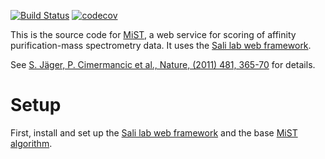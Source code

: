 [![Build Status](https://travis-ci.org/salilab/mist-web.svg?branch=master)](https://travis-ci.org/salilab/mist-web)
[![codecov](https://codecov.io/gh/salilab/mist-web/branch/master/graph/badge.svg)](https://codecov.io/gh/salilab/mist-web)

This is the source code for [MiST](https://salilab.org/mist/), a web
service for scoring of affinity purification-mass spectrometry data.
It uses the [Sali lab web framework](https://github.com/salilab/saliweb/).

See [S. Jäger, P. Cimermancic et al., Nature, (2011) 481, 365-70](https://www.ncbi.nlm.nih.gov/pubmed/22190034) for details.

# Setup

First, install and set up the
[Sali lab web framework](https://github.com/salilab/saliweb/) and the
base [MiST algorithm](https://github.com/salilab/mist/).
